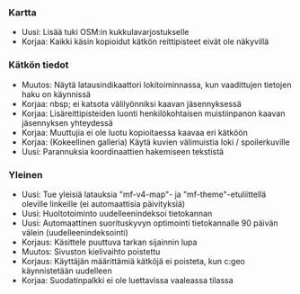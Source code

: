 
### Kartta
- Uusi: Lisää tuki OSM:in kukkulavarjostukselle
- Korjaa: Kaikki käsin kopioidut kätkön reittipisteet eivät ole näkyvillä

### Kätkön tiedot
- Muutos: Näytä latausindikaattori lokitoiminnassa, kun vaadittujen tietojen haku on käynnissä
- Korjaa: nbsp; ei katsota välilyönniksi kaavan jäsennyksessä
- Korjaa: Lisäreittipisteiden luonti henkilökohtaisen muistiinpanon kaavan jäsennyksen yhteydessä
- Korjaa: Muuttujia ei ole luotu kopioitaessa kaavaa eri kätköön
- Korjaa: (Kokeellinen galleria) Käytä kuvien välimuistia loki / spoilerkuville
- Uusi: Parannuksia koordinaattien hakemiseen tekstistä

### Yleinen
- Uusi: Tue yleisiä latauksia "mf-v4-map"- ja "mf-theme"-etuliittellä oleville linkeille (ei automaattisia päivityksiä)
- Uusi: Huoltotoiminto uudelleenindeksoi tietokannan
- Uusi: Automaattinen suorituskyvyn optimointi tietokannalle 90 päivän välein (uudelleenindeksointi)
- Korjaus: Käsittele puuttuva tarkan sijainnin lupa
- Muutos: Sivuston kielivaihto poistettu
- Korjaus: Käyttäjän määrittämiä kätköjä ei poisteta, kun c:geo käynnistetään uudelleen
- Korjaa: Suodatinpalkki ei ole luettavissa vaaleassa tilassa
